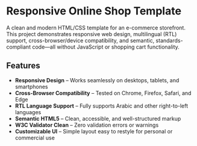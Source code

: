 # Responsive Online Shop Template

A clean and modern HTML/CSS template for an e-commerce storefront. This project demonstrates responsive web design, multilingual (RTL) support, cross-browser/device compatibility, and semantic, standards-compliant code—all without JavaScript or shopping cart functionality.

## Features

- **Responsive Design** – Works seamlessly on desktops, tablets, and smartphones
- **Cross-Browser Compatibility** – Tested on Chrome, Firefox, Safari, and Edge
- **RTL Language Support** – Fully supports Arabic and other right-to-left languages
- **Semantic HTML5** – Clean, accessible, and well-structured markup
- **W3C Validator Clean** – Zero validation errors or warnings
- **Customizable UI** – Simple layout easy to restyle for personal or commercial use